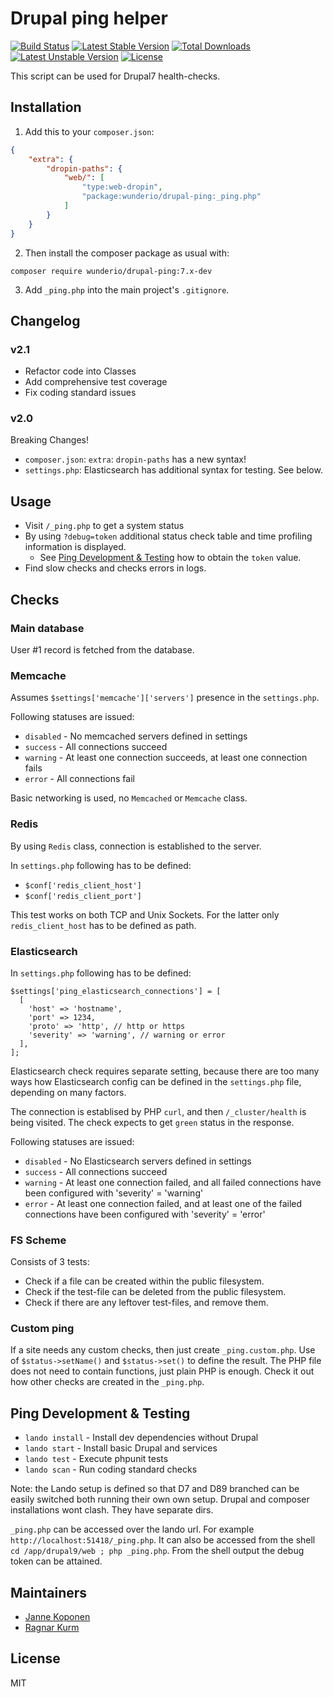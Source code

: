 # Drupal ping helper

[![Build Status](https://travis-ci.org/wunderio/drupal-ping.svg?branch=7.x)](https://travis-ci.org/wunderio/drupal-ping) [![Latest Stable Version](https://poser.pugx.org/wunderio/drupal-ping/v/stable)](https://packagist.org/packages/wunderio/drupal-ping) [![Total Downloads](https://poser.pugx.org/wunderio/drupal-ping/downloads)](https://packagist.org/packages/wunderio/drupal-ping) [![Latest Unstable Version](https://poser.pugx.org/wunderio/drupal-ping/v/unstable)](https://packagist.org/packages/wunderio/drupal-ping) [![License](https://poser.pugx.org/wunderio/drupal-ping/license)](https://packagist.org/packages/wunderio/drupal-ping)

This script can be used for Drupal7 health-checks.

## Installation

1. Add this to your `composer.json`:

```json
{
    "extra": {
        "dropin-paths": {
            "web/": [
                "type:web-dropin",
                "package:wunderio/drupal-ping:_ping.php"
            ]
        }
    }
}
```

2. Then install the composer package as usual with:

```
composer require wunderio/drupal-ping:7.x-dev
```

3. Add `_ping.php` into the main project's `.gitignore`.

## Changelog

### v2.1

- Refactor code into Classes
- Add comprehensive test coverage
- Fix coding standard issues

### v2.0

Breaking Changes!

- `composer.json`: `extra`: `dropin-paths` has a new syntax!
- `settings.php`: Elasticsearch has additional syntax for testing. See below.

## Usage

* Visit `/_ping.php` to get a system status
* By using `?debug=token` additional status check table and time profiling information is displayed.
  * See [Ping Development & Testing](#ping-development--testing) how to obtain the `token` value.
* Find slow checks and checks errors in logs.

## Checks

### Main database

User #1 record is fetched from the database.

### Memcache

Assumes `$settings['memcache']['servers']` presence in the `settings.php`.

Following statuses are issued:
* `disabled` - No memcached servers defined in settings
* `success` - All connections succeed
* `warning` - At least one connection succeeds, at least one connection fails
* `error` - All connections fail

Basic networking is used, no `Memcached` or `Memcache` class.

### Redis

By using `Redis` class, connection is established to the server.

In `settings.php` following has to be defined:

* `$conf['redis_client_host']`
* `$conf['redis_client_port']`

This test works on both TCP and Unix Sockets.
For the latter only `redis_client_host` has to be defined as path.

### Elasticsearch

In `settings.php` following has to be defined:

```
$settings['ping_elasticsearch_connections'] = [
  [
    'host' => 'hostname',
    'port' => 1234,
    'proto' => 'http', // http or https
    'severity' => 'warning', // warning or error
  ],
];
```

Elasticsearch check requires separate setting, because there are too many ways
how Elasticsearch config can be defined in the `settings.php` file, depending
on many factors.

The connection is establised by PHP `curl`, and then `/_cluster/health` is
being visited. The check expects to get `green` status in the response.

Following statuses are issued:
* `disabled` - No Elasticsearch servers defined in settings
* `success` - All connections succeed
* `warning` - At least one connection failed, and all failed connections have been configured with 'severity' = 'warning'
* `error` - At least one connection failed, and at least one of the failed connections have been configured with 'severity' = 'error'

### FS Scheme

Consists of 3 tests:

- Check if a file can be created within the public filesystem.
- Check if the test-file can be deleted from the public filesystem.
- Check if there are any leftover test-files, and remove them.

### Custom ping

If a site needs any custom checks, then just create `_ping.custom.php`.
Use of `$status->setName()` and `$status->set()` to define the result.
The PHP file does not need to contain functions, just plain PHP is enough.
Check it out how other checks are created in the `_ping.php`.

## Ping Development & Testing

- `lando install` - Install dev dependencies without Drupal
- `lando start` - Install basic Drupal and services
- `lando test` - Execute phpunit tests
- `lando scan` - Run coding standard checks

Note: the Lando setup is defined so that D7 and D89 branched can be easily switched
both running their own own setup. Drupal and composer installations wont clash.
They have separate dirs.

`_ping.php` can be accessed over the lando url.
For example `http://localhost:51418/_ping.php`.
It can also be accessed from the shell `cd /app/drupal9/web ; php _ping.php`.
From the shell output the debug token can be attained.

## Maintainers

- [Janne Koponen](https://github.com/tharna)
- [Ragnar Kurm](https://github.com/ragnarkurmwunder)

## License

MIT
